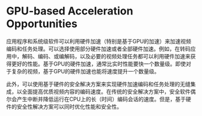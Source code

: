 # GPU-based Acceleration Opportunities
应用程序和系统级软件可以利用硬件加速（特别是基于GPU的加速）来加速视频编码和任务处理。可以选择使用部分硬件加速或者全部硬件加速。例如，在转码应用中，解码、编码、或编解码，以及必要的视频处理任务都可以利用硬件加速来获得更好的性能。基于GPU的硬件加速，通常比实时性能要快一个数量级。即使对于复杂的视频，基于GPU的硬件加速也能将速度提升一个数量级。

此外，可以使用基于硬件的安全解决方案来实现硬件加速编码和任务处理的无缝集成，以全面提高优质视频内容的编码速度。在传统的安全解决方案中，安全软件偶尔会产生中断并降低运行在CPU上的长（时间）编码会话的速度。但是，基于硬件的安全性解决方案可以同时优化性能和安全性。